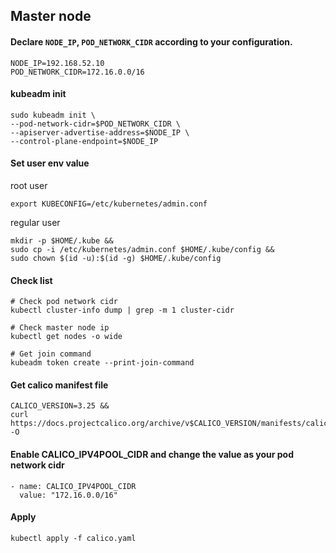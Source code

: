 ## Master node

#### Declare `NODE_IP`, `POD_NETWORK_CIDR` according to your configuration.

```
NODE_IP=192.168.52.10
POD_NETWORK_CIDR=172.16.0.0/16
```

#### kubeadm init 

```
sudo kubeadm init \
--pod-network-cidr=$POD_NETWORK_CIDR \
--apiserver-advertise-address=$NODE_IP \
--control-plane-endpoint=$NODE_IP
```

#### Set user env value

root user
```
export KUBECONFIG=/etc/kubernetes/admin.conf
```

regular user 
```
mkdir -p $HOME/.kube &&
sudo cp -i /etc/kubernetes/admin.conf $HOME/.kube/config &&
sudo chown $(id -u):$(id -g) $HOME/.kube/config
```

#### Check list
```
# Check pod network cidr
kubectl cluster-info dump | grep -m 1 cluster-cidr

# Check master node ip
kubectl get nodes -o wide

# Get join command
kubeadm token create --print-join-command
```

#### Get calico manifest file
```
CALICO_VERSION=3.25 &&
curl https://docs.projectcalico.org/archive/v$CALICO_VERSION/manifests/calico.yaml -O
```

#### Enable CALICO_IPV4POOL_CIDR and change the value as your pod network cidr
```
- name: CALICO_IPV4POOL_CIDR
  value: "172.16.0.0/16"
```

#### Apply
```
kubectl apply -f calico.yaml
```
